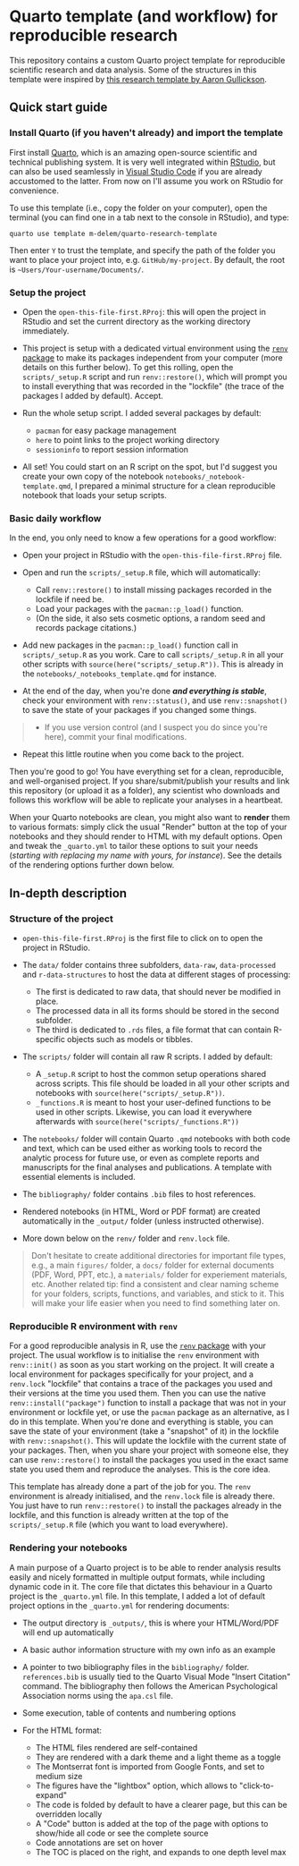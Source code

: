 # Quarto template (and workflow) for reproducible research

This repository contains a custom Quarto project template for reproducible scientific research and data analysis. Some of the structures in this template were inspired by [this research template by Aaron Gullickson](https://github.com/AaronGullickson/research-template). 

## Quick start guide

### Install Quarto (if you haven't already) and import the template

First install [Quarto](https://quarto.org/), which is an amazing open-source scientific and technical publishing system. It is very well integrated within [RStudio](https://posit.co/products/open-source/rstudio/), but can also be used seamlessly in [Visual Studio Code](https://code.visualstudio.com/) if you are already accustomed to the latter. From now on I'll assume you work on RStudio for convenience. 

To use this template (i.e., copy the folder on your computer), open the terminal (you can find one in a tab next to the console in RStudio), and type:

```
quarto use template m-delem/quarto-research-template
```

Then enter `Y` to trust the template, and specify the path of the folder you want to place your project into, e.g. `GitHub/my-project`. By default, the root is `~Users/Your-username/Documents/`.

### Setup the project

- Open the `open-this-file-first.RProj`: this will open the project in RStudio and set the current directory as the working directory immediately.

- This project is setup with a dedicated virtual environment using the [`renv` package](https://rstudio.github.io/renv/articles/renv.html) to make its packages independent from your computer (more details on this further below). To get this rolling, open the `scripts/_setup.R` script and run `renv::restore()`, which will prompt you to install everything that was recorded in the "lockfile" (the trace of the packages I added by default). Accept.

- Run the whole setup script. I added several packages by default:
    - `pacman` for easy package management
    - `here` to point links to the project working directory
    - `sessioninfo` to report session information
 
- All set! You could start on an R script on the spot, but I'd suggest you create your own copy of the notebook `notebooks/_notebook-template.qmd`, I prepared a minimal structure for a clean reproducible notebook that loads your setup scripts.

### Basic daily workflow

In the end, you only need to know a few operations for a good workflow:

- Open your project in RStudio with the `open-this-file-first.RProj` file.

- Open and run the `scripts/_setup.R` file, which will automatically:
    - Call `renv::restore()` to install missing packages recorded in the lockfile if need be.
    - Load your packages with the `pacman::p_load()` function.
    - (On the side, it also sets cosmetic options, a random seed and records package citations.)

- Add new packages in the `pacman::p_load()` function call in `scripts/_setup.R` as you work. Care to call `scripts/_setup.R` in all your other scripts with `source(here("scripts/_setup.R"))`. This is already in the `notebooks/_notebooks_template.qmd` for instance.

- At the end of the day, when you're done ***and everything is stable***, check your environment with `renv::status()`, and use `renv::snapshot()` to save the state of your packages if you changed some things.

> - If you use version control (and I suspect you do since you're here), commit your final modifications.

 - Repeat this little routine when you come back to the project.
   
Then you're good to go! You have everything set for a clean, reproducible, and well-organised project. If you share/submit/publish your results and link this repository (or upload it as a folder), any scientist who downloads and follows this workflow will be able to replicate your analyses in a heartbeat.

When your Quarto notebooks are clean, you might also want to **render** them to various formats: simply click the usual "Render" button at the top of your notebooks and they should render to HTML with my default options. Open and tweak the `_quarto.yml` to tailor these options to suit your needs (*starting with replacing my name with yours, for instance*). See the details of the rendering options further down below.

## In-depth description

### Structure of the project

- `open-this-file-first.RProj` is the first file to click on to open the project in RStudio.

- The `data/` folder contains three subfolders, `data-raw`, `data-processed` and `r-data-structures` to host the data at different stages of processing: 
    - The first is dedicated to raw data, that should never be modified in place.
    - The processed data in all its forms should be stored in the second subfolder. 
    - The third is dedicated to `.rds` files, a file format that can contain R-specific objects such as models or tibbles.

- The `scripts/` folder will contain all raw R scripts. I added by default:
    - A `_setup.R` script to host the common setup operations shared across scripts. This file should be loaded in all your other scripts and notebooks with `source(here("scripts/_setup.R"))`.
    - `_functions.R` is meant to host your user-defined functions to be used in other scripts. Likewise, you can load it everywhere afterwards with `source(here("scripts/_functions.R"))`

- The `notebooks/` folder will contain Quarto `.qmd` notebooks with both code and text, which can be used either as working tools to record the analytic process for future use, or even as complete reports and manuscripts for the final analyses and publications. A template with essential elements is included.

- The `bibliography/` folder contains `.bib` files to host references.

- Rendered notebooks (in HTML, Word or PDF format) are created automatically in the `_output/` folder (unless instructed otherwise).

- More down below on the `renv/` folder and `renv.lock` file.

> Don't hesitate to create additional directories for important file types, e.g., a main `figures/` folder, a `docs/` folder for external documents (PDF, Word, PPT, etc.), a `materials/` folder for experiement materials, etc. Another related tip: find a consistent and clear naming scheme for your folders, scripts, functions, and variables, and stick to it. This will make your life easier when you need to find something later on.

### Reproducible R environment with `renv`

For a good reproducible analysis in R, use the [`renv` package](https://rstudio.github.io/renv/articles/renv.html) with your project. The usual workflow is to initialise the `renv` environment with `renv::init()` as soon as you start working on the project. It will create a local environment for packages specifically for your project, and a `renv.lock` "lockfile" that contains a trace of the packages you used and their versions at the time you used them. Then you can use the native `renv::install("package")` function to install a package that was not in your environment or lockfile yet, or use the `pacman` package as an alternative, as I do in this template. When you're done and everything is stable, you can save the state of your environment (take a "snapshot" of it) in the lockfile with `renv::snapshot()`. This will update the lockfile with the current state of your packages. Then, when you share your project with someone else, they can use `renv::restore()` to install the packages you used in the exact same state you used them and reproduce the analyses. This is the core idea.

This template has already done a part of the job for you. The `renv` environment is already initialised, and the `renv.lock` file is already there. You just have to run `renv::restore()` to install the packages already in the lockfile, and this function is already written at the top of the `scripts/_setup.R` file (which you want to load everywhere).

### Rendering your notebooks

A main purpose of a Quarto project is to be able to render analysis results easily and nicely formatted in multiple output formats, while including dynamic code in it. The core file that dictates this behaviour in a Quarto project is the `_quarto.yml` file. In this template, I added a lot of default project options in the `_quarto.yml` for rendering documents:

- The output directory is `_outputs/`, this is where your HTML/Word/PDF will end up automatically
  
- A basic author information structure with my own info as an example

- A pointer to two bibliography files in the `bibliography/` folder. `references.bib` is usually tied to the Quarto Visual Mode "Insert Citation" command. The bibliography then follows the American Psychological Association norms using the `apa.csl` file.

- Some execution, table of contents and numbering options

- For the HTML format: 
    - The HTML files rendered are self-contained
    - They are rendered with a dark theme and a light theme as a toggle
    - The Montserrat font is imported from Google Fonts, and set to medium size
    - The figures have the "lightbox" option, which allows to "click-to-expand"
    - The code is folded by default to have a clearer page, but this can be overridden locally
    - A "Code" button is added at the top of the page with options to show/hide all code or see the complete source
    - Code annotations are set on hover
    - The TOC is placed on the right, and expands to one depth level max